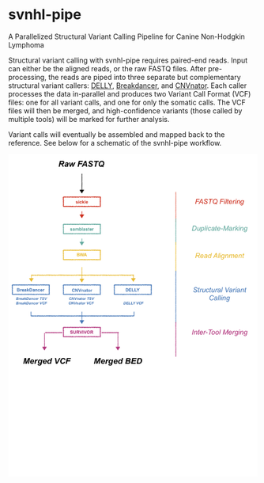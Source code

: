 # svnhl-pipe
A Parallelized Structural Variant Calling Pipeline for Canine Non-Hodgkin Lymphoma 

Structural variant calling with svnhl-pipe requires paired-end reads.  Input can either be the aligned reads, or the raw FASTQ files.  After pre-processing, the reads are piped into three separate but complementary structural variant callers: [DELLY](https://github.com/dellytools/delly), [Breakdancer](https://github.com/genome/breakdancer), and [CNVnator](https://github.com/abyzovlab/CNVnator).  Each caller processes the data in-parallel and produces two Variant Call Format (VCF) files: one for all variant calls, and one for only the somatic calls.  The  VCF files will then be merged, and high-confidence variants (those called by multiple tools) will be marked for further analysis. 

Variant calls will eventually be assembled and mapped back to the reference. See below for a schematic of the svnhl-pipe workflow.

![alt text](https://github.com/jblam251/svnhl-pipe/blob/master/pipe-08092019.png)



